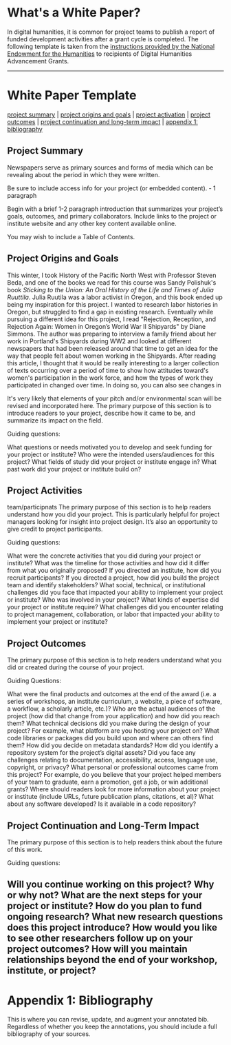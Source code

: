 # What's a White Paper?

In digital humanities, it is common for project teams to publish a report of funded development activities after a grant cycle is completed. The following template is taken from the [instructions provided by the National Endowment for the Humanities](https://www.neh.gov/how-write-successful-white-paper-tips-odh) to recipients of Digital Humanities Advancement Grants.

---

# White Paper Template
[project summary](https://github.com/eng470-s23/marias_demosite/blob/main/white-paper.md#project-summary) | [project origins and goals](https://github.com/eng470-s23/marias_demosite/blob/main/white-paper.md#project-origins-and-goals) | [project activation](https://github.com/eng470-s23/marias_demosite/blob/main/white-paper.md#project-activities) | [project outcomes](https://github.com/eng470-s23/marias_demosite/blob/main/white-paper.md#project-outcomes) | [project continuation and long-term impact](https://github.com/eng470-s23/marias_demosite/blob/main/white-paper.md#project-continuation-and-long-term-impact) | [appendix 1: bibliography](https://github.com/eng470-s23/marias_demosite/blob/main/white-paper.md#appendix-1-bibliography)



## Project Summary 

Newspapers serve as primary sources and forms of media which can be revealing about the period in which they were written. 

Be sure to include access info for your project (or embedded content). - 1 paragraph

Begin with a brief 1-2 paragraph introduction that summarizes your project’s goals, outcomes, and primary collaborators. Include links to the project or institute website and any other key content available online.

You may wish to include a Table of Contents.

## Project Origins and Goals

This winter, I took History of the Pacific North West with Professor Steven Beda, and one of the books we read for this course was Sandy Polishuk's book *Sticking to the Union: An Oral History of the Life and Times of Julia Ruuttila*. Julia Ruutila was a labor activist in Oregon, and this book ended up being my inspiration for this project. I wanted to research labor histories in Oregon, but struggled to find a gap in existing research. Eventually while pursuing a different idea for this project, I read "Rejection, Reception, and Rejection Again: Women in Oregon’s World War II Shipyards" by Diane Simmons. The author was preparing to interview a family friend about her work in Portland's Shipyards during WW2 and looked at different newspapers that had been released around that time to get an idea for the way that people felt about women working in the Shipyards. After reading this article, I thought that it would be really interesting to a larger collection of texts occurring over a period of time to show how attitudes toward's women's participation in the work force, and how the types of work they participated in changed over time. In doing so, you can also see changes in  

It's very likely that elements of your pitch and/or environmental scan will be revised and incorporated here.
The primary purpose of this section is to introduce readers to your project, describe how it came to be, and summarize its impact on the field.

Guiding questions:

What questions or needs motivated you to develop and seek funding for your project or institute?
Who were the intended users/audiences for this project?
What fields of study did your project or institute engage in?
What past work did your project or institute build on?

## Project Activities
team/participnats
The primary purpose of this section is to help readers understand how you did your project. This is particularly helpful for project managers looking for insight into project design. It’s also an opportunity to give credit to project participants.



Guiding questions:

What were the concrete activities that you did during your project or institute?
What was the timeline for those activities and how did it differ from what you originally proposed?
If you directed an institute, how did you recruit participants? If you directed a project, how did you build the project team and identify stakeholders?
What social, technical, or institutional challenges did you face that impacted your ability to implement your project or institute?
Who was involved in your project? What kinds of expertise did your project or institute require?
What challenges did you encounter relating to project management, collaboration, or labor that impacted your ability to implement your project or institute?

## Project Outcomes
The primary purpose of this section is to help readers understand what you did or created during the course of your project.

Guiding Questions:

What were the final products and outcomes at the end of the award (i.e. a series of workshops, an institute curriculum, a website, a piece of software, a workflow, a scholarly article, etc.)?
Who are the actual audiences of the project (how did that change from your application) and how did you reach them?
What technical decisions did you make during the design of your project? For example, what platform are you hosting your project on? What code libraries or packages did you build upon and where can others find them? How did you decide on metadata standards? How did you identify a repository system for the project’s digital assets?
Did you face any challenges relating to documentation, accessibility, access, language use, copyright, or privacy?
What personal or professional outcomes came from this project? For example, do you believe that your project helped members of your team to graduate, earn a promotion, get a job, or win additional grants?
Where should readers look for more information about your project or institute (include URLs, future publication plans, citations, et al)?  What about any software developed?  Is it available in a code repository?

## Project Continuation and Long-Term Impact
The primary purpose of this section is to help readers think about the future of this work.

Guiding questions:

Will you continue working on this project? Why or why not?
What are the next steps for your project or institute?
How do you plan to fund ongoing research?
What new research questions does this project introduce? How would you like to see other researchers follow up on your project outcomes?
How will you maintain relationships beyond the end of your workshop, institute, or project?
---

# Appendix 1: Bibliography

This is where you can revise, update, and augment your annotated bib. Regardless of whether you keep the annotations, you should include a full bibliography of your sources. 



